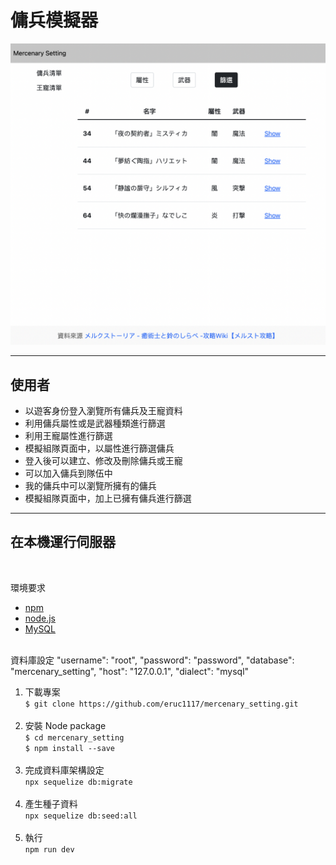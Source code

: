 # 傭兵模擬器

![image](screenShot/index.png)
***

## 使用者

* 以遊客身份登入瀏覽所有傭兵及王寵資料
* 利用傭兵屬性或是武器種類進行篩選
* 利用王寵屬性進行篩選
* 模擬組隊頁面中，以屬性進行篩選傭兵
* 登入後可以建立、修改及刪除傭兵或王寵
* 可以加入傭兵到隊伍中
* 我的傭兵中可以瀏覽所擁有的傭兵
* 模擬組隊頁面中，加上已擁有傭兵進行篩選

***

## 在本機運行伺服器

<br>

環境要求

* [npm](https://www.npmjs.com/)
* [node.js](https://nodejs.org/en/)
* [MySQL](https://dev.mysql.com/downloads/mysql/)
<br>
資料庫設定
  "username": "root",
  "password": "password",
  "database": "mercenary_setting",
  "host": "127.0.0.1",
  "dialect": "mysql"


1. 下載專案<br>
```$ git clone https://github.com/eruc1117/mercenary_setting.git```<br><br>
2. 安裝 Node package<br>
```$ cd mercenary_setting```<br>
```$ npm install --save```<br><br>
3. 完成資料庫架構設定<br>
```npx sequelize db:migrate```<br><br>
4. 產生種子資料<br>
```npx sequelize db:seed:all```<br><br>
5. 執行<br>
```npm run dev```
